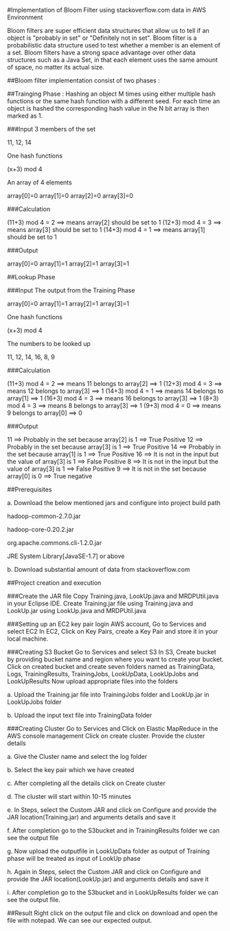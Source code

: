 #Implementation of Bloom Filter using stackoverflow.com data in AWS Environment

Bloom filters are super efficient data structures that allow us to tell if an object is "probably in set" or "Definitely not in set". Bloom filter is a probabilistic data structure used to test whether a member is an element of a set. Bloom filters have a strong space advantage over other data structures such as a Java Set, in that each element uses the same amount of space, no matter its actual size.
 
##Bloom filter implementation consist of two phases :

##Trainging Phase : 
Hashing an object M times using either multiple hash functions or the same hash function with a different seed.
For each time an object is hashed the corresponding hash value in the N bit array is then marked as 1.

###Input
3 members of the set

11, 12, 14
    
One hash functions

(x+3) mod 4

An array of 4 elements

array[0]=0
array[1]=0
array[2]=0
array[3]=0
    
###Calculation

(11+3) mod 4 = 2 ==> means array[2] should be set to 1
(12+3) mod 4 = 3 ==> means array[3] should be set to 1
(14+3) mod 4 = 1 ==> means array[1] should be set to 1
    
###Output

array[0]=0
array[1]=1
array[2]=1
array[3]=1
    
##Lookup Phase

###Input
The output from the Training Phase

array[0]=0
array[1]=1
array[2]=1
array[3]=1
    
One hash functions

(x+3) mod 4
   
The numbers to be looked up

11, 12, 14, 16, 8, 9
    
###Calculation

(11+3) mod 4 = 2 ==> means 11 belongs to array[2] ==> 1
(12+3) mod 4 = 3 ==> means 12 belongs to array[3] ==> 1
(14+3) mod 4 = 1 ==> means 14 belongs to array[1] ==> 1
(16+3) mod 4 = 3 ==> means 16 belongs to array[3] ==> 1
 (8+3) mod 4 = 3 ==> means  8 belongs to array[3] ==> 1
 (9+3) mod 4 = 0 ==> means  9 belongs to array[0] ==> 0
    
###Output

11 ==> Probably in the set because array[2] is 1 ==> True Positive
12 ==> Probably in the set because array[3] is 1 ==> True Positive
14 ==> Probably in the set because array[1] is 1 ==> True Positive
16 ==> It is not in the input but the value of array[3] is 1 ==> False Positive
 8 ==> It is not in the input but the value of array[3] is 1 ==> False Positive
 9 ==> It is not in the set because array[0] is 0 ==> True negative
    

##Prerequisites

a. Download the below mentioned jars and configure into project build path 

hadoop-common-2.7.0.jar

hadoop-core-0.20.2.jar

org.apache.commons.cli-1.2.0.jar

JRE System Library[JavaSE-1.7] or above

b. Download substantial amount of data from stackoverflow.com


##Project creation and execution

###Create the JAR file
Copy Training.java, LookUp.java and MRDPUtil.java in your Eclipse IDE.
Create Training.jar file using Training.java and LookUp.jar using LookUp.java and MRDPUtil.java

###Setting up an EC2 key pair
login AWS account, Go to Services and select EC2
In EC2, Click on Key Pairs, create a Key Pair and store it in your local machine.

###Creating S3 Bucket
Go to Services and select S3
In S3, Create bucket by providing bucket name and region where you want to create your bucket.
Click on created bucket and  create seven folders named as TrainingData, Logs, TrainingResults, TrainingJobs, LookUpData, LookUpJobs and LookUpResults
Now  upload appropriate files into the folders

a. Upload the Training.jar file into TrainingJobs folder and LookUp.jar in LookUpJobs folder

b. Upload the input text file into TrainingData folder 

###Creating Cluster 
Go to Services and Click on Elastic MapReduce in the AWS console management
Click on create cluster. Provide the cluster details 

a. Give the Cluster name and select the log folder

b. Select the key pair which we have created

c. After completing all the details click on Create cluster

d. The cluster will start within 10-15 minutes

e. In Steps, select the Custom JAR and click on Configure and provide the JAR location(Training.jar) and arguments details and save it

f. After completion go to the S3bucket and in TrainingResults folder we can see the output file

g. Now upload the outputfile in LookUpData folder as output of Training phase will be treated as input of LookUp phase

h. Again in Steps, select the Custom JAR and click on Configure and provide the JAR location(LookUp.jar) and arguments details and save it

i. After completion go to the S3bucket and in LookUpResults folder we can see the output file.

##Result
Right click on the output file and click on download and open the file with notepad. We can see our expected output.




